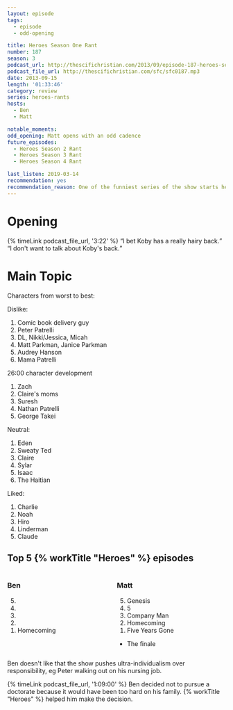 ```yaml
---
layout: episode
tags:
  - episode
  - odd-opening

title: Heroes Season One Rant
number: 187
season: 3
podcast_url: http://thescifichristian.com/2013/09/episode-187-heroes-season-one-rant/
podcast_file_url: http://thescifichristian.com/sfc/sfc0187.mp3
date: 2013-09-15
length: '01:33:46'
category: review
series: heroes-rants
hosts:
  - Ben
  - Matt

notable_moments:
odd_opening: Matt opens with an odd cadence
future_episodes:
  - Heroes Season 2 Rant
  - Heroes Season 3 Rant
  - Heroes Season 4 Rant 

last_listen: 2019-03-14
recommendation: yes
recommendation_reason: One of the funniest series of the show starts here.
---
```

# Opening

<div class="quote">
  {% timeLink podcast_file_url, '3:22' %}
  <q class="ben">I bet Koby has a really hairy back.</q>
  <q class="matt">I don't want to talk about Koby's back.</q>
</div>



# Main Topic

Characters from worst to best:

Dislike:

1. Comic book delivery guy
1. Peter Patrelli
1. DL, Nikki/Jessica, Micah
1. Matt Parkman, Janice Parkman
1. Audrey Hanson
1. Mama Patrelli


26:00 character development

1. Zach
1. Claire's moms
1. Suresh
1. Nathan Patrelli
1. George Takei 

Neutral:

1. Eden
1. Sweaty Ted
1. Claire
1. Sylar
1. Isaac
1. The Haitian

Liked: 

1. Charlie
1. Noah
1. Hiro
1. Linderman
1. Claude

<div class="top-five">
  <h2 class="has-text-centered">Top 5 {% workTitle "Heroes" %} episodes</h2>
  <div class="columns">
    <div class="column ben">
      <h3>Ben</h3>
      <ol reversed>
        <li>&nbsp;
        <li>&nbsp;
        <li>&nbsp;
        <li>&nbsp;
        <li>Homecoming
      </ol>
    </div>
    <div class="column matt">
      <h3>Matt</h3>
      <ol reversed>
        <li>Genesis
        <li>5
        <li>Company Man
        <li>Homecoming
        <li>Five Years Gone 
      </ol>
      <ul class="runner-ups">
        <li>The finale
      </ul>
    </div>
  </div>
</div>

Ben doesn't like that the show pushes ultra-individualism over responsibility, eg Peter walking out on his nursing job.

{% timeLink podcast_file_url, '1:09:00' %} Ben decided not to pursue a doctorate because it would have been too hard on his family. {% workTitle "Heroes" %} helped him make the decision.